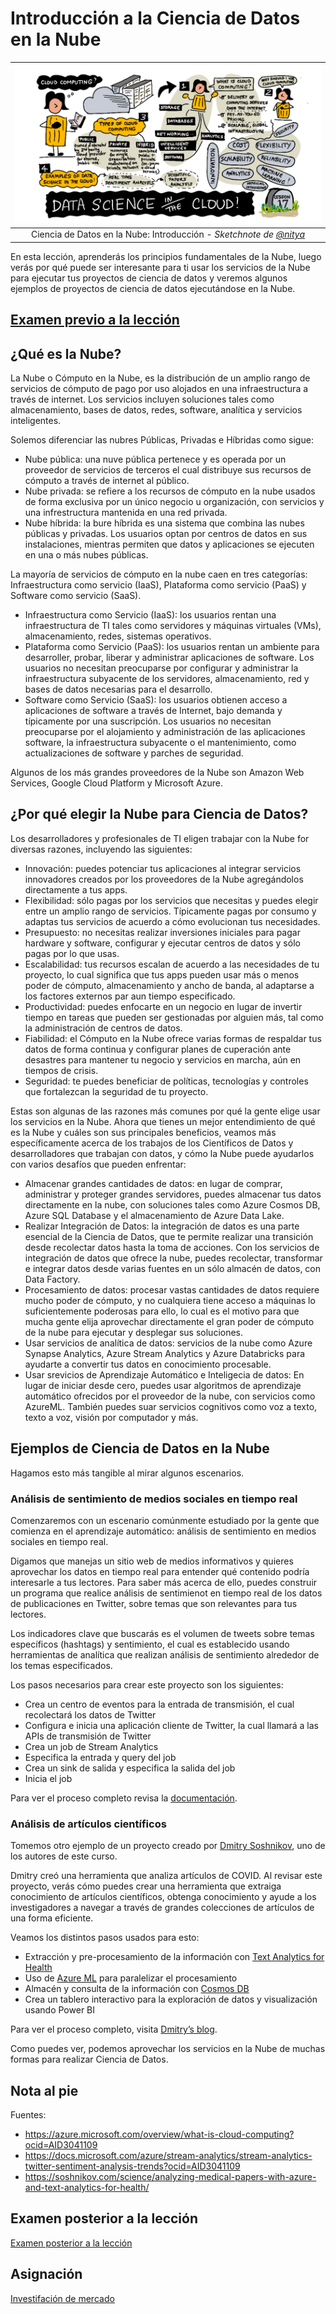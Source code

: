 # Introducción a la Ciencia de Datos en la Nube

|![ Sketchnote de [(@sketchthedocs)](https://sketchthedocs.dev) ](../../../sketchnotes/17-DataScience-Cloud.png)|
|:---:|
| Ciencia de Datos en la Nube: Introducción - _Sketchnote de [@nitya](https://twitter.com/nitya)_ |

En esta lección, aprenderás los principios fundamentales de la Nube, luego verás por qué puede ser interesante para ti usar los servicios de la Nube para ejecutar tus proyectos de ciencia de datos y veremos algunos ejemplos de proyectos de ciencia de datos ejecutándose en la Nube.

## [Examen previo a la lección](https://purple-hill-04aebfb03.1.azurestaticapps.net/quiz/32)

## ¿Qué es la Nube?

La Nube o Cómputo en la Nube, es la distribución de un amplio rango de servicios de cómputo de pago por uso alojados en una infraestructura a través de internet. Los servicios incluyen soluciones tales como almacenamiento, bases de datos, redes, software, analítica y servicios inteligentes.

Solemos diferenciar las nubres Públicas, Privadas e Híbridas como sigue:

* Nube pública: una nuve pública pertenece y es operada por un proveedor de servicios de terceros el cual distribuye sus recursos de cómputo a través de internet al público.
* Nube privada: se refiere a los recursos de cómputo en la nube usados de forma exclusiva por un único negocio u organización, con servicios y una infrestructura mantenida en una red privada.
* Nube híbrida: la bure híbrida es una sistema que combina las nubes públicas y privadas. Los usuarios optan por centros de datos en sus instalaciones, mientras permiten que datos y aplicaciones se ejecuten en una o más nubes públicas.

La mayoría de servicios de cómputo en la nube caen en tres categorías: Infraestructura como servicio (IaaS), Plataforma como servicio (PaaS) y Software como servicio (SaaS).

* Infraestructura como Servicio (IaaS): los usuarios rentan una infraestructura de TI tales como servidores y máquinas virtuales (VMs), almacenamiento, redes, sistemas operativos.
* Plataforma como Servicio (PaaS): los usuarios rentan un ambiente para desarroller, probar, liberar y administrar aplicaciones de software. Los usuarios no necesitan preocuparse por configurar y administrar la infraestructura subyacente de los servidores, almacenamiento, red y bases de datos necesarias para el desarrollo.
* Software como Servicio (SaaS): los usuarios obtienen acceso a aplicaciones de software a través de Internet, bajo demanda y típicamente por una suscripción. Los usuarios no necesitan preocuparse por el alojamiento y administración de las aplicaciones software, la infraestructura subyacente o el mantenimiento, como actualizaciones de software y parches de seguridad.

Algunos de los más grandes proveedores de la Nube son Amazon Web Services, Google Cloud Platform y Microsoft Azure.

## ¿Por qué elegir la Nube para Ciencia de Datos?

Los desarrolladores y profesionales de TI eligen trabajar con la Nube for diversas razones, incluyendo las siguientes:

* Innovación: puedes potenciar tus aplicaciones al integrar servicios innovadores creados por los proveedores de la Nube agregándolos directamente a tus apps.
* Flexibilidad: sólo pagas por los servicios que necesitas y puedes elegir entre un amplio rango de servicios. Típicamente pagas por consumo y adaptas tus servicios de acuerdo a cómo evolucionan tus necesidades.
* Presupuesto: no necesitas realizar inversiones iniciales para pagar hardware y software, configurar y ejecutar centros de datos y sólo pagas por lo que usas.
* Escalabilidad: tus recursos escalan de acuerdo a las necesidades de tu proyecto, lo cual significa que tus apps pueden usar más o menos poder de cómputo, almacenamiento y ancho de banda, al adaptarse a los factores externos par aun tiempo especificado.
* Productividad: puedes enfocarte en un negocio en lugar de invertir tiempo en tareas que pueden ser gestionadas por alguien más, tal como la administración de centros de datos.
* Fiabilidad: el Cómputo en la Nube ofrece varias formas de respaldar tus datos de forma continua y configurar planes de cuperación ante desastres para mantener tu negocio y servicios en marcha, aún en tiempos de crisis.
* Seguridad: te puedes beneficiar de políticas, tecnologías y controles que fortalezcan la seguridad de tu proyecto.

Estas son algunas de las razones más comunes por qué la gente elige usar los servicios en la Nube. Ahora que tienes un mejor entendimiento de qué es la Nube y cuáles son sus principales beneficios, veamos más específicamente acerca de los trabajos de los Científicos de Datos y desarrolladores que trabajan con datos, y cómo la Nube puede ayudarlos con varios desafíos que pueden enfrentar:

* Almacenar grandes cantidades de datos: en lugar de comprar, administrar y proteger grandes servidores, puedes almacenar tus datos directamente en la nube, con soluciones tales como Azure Cosmos DB, Azure SQL Database y el almacenamiento de Azure Data Lake.
* Realizar Integración de Datos: la integración de datos es una parte esencial de la Ciencia de Datos, que te permite realizar una transición desde recolectar datos hasta la toma de acciones. Con los servicios de integración de datos que ofrece la nube, puedes recolectar, transformar e integrar datos desde varias fuentes en un sólo almacén de datos, con Data Factory.
* Procesamiento de datos: procesar vastas cantidades de datos requiere mucho poder de cómputo, y no cualquiera tiene acceso a máquinas lo suficientemente poderosas para ello, lo cual es el motivo para que mucha gente elija aprovechar directamente el gran poder de cómputo de la nube para ejecutar y desplegar sus soluciones.
* Usar servicios de analítica de datos: servicios de la nube como Azure Synapse Analytics, Azure Stream Analytics y Azure Databricks para ayudarte a convertir tus datos en conocimiento procesable.
* Usar srevicios de Aprendizaje Automático e Inteligecia de datos: En lugar de iniciar desde cero, puedes usar algoritmos de aprendizaje automático ofrecidos por el proveedor de la nube, con servicios como AzureML. También puedes suar servicios cognitivos como voz a texto, texto a voz, visión por computador y más.

## Ejemplos de Ciencia de Datos en la Nube

Hagamos esto más tangible al mirar algunos escenarios.

### Análisis de sentimiento de medios sociales en tiempo real

Comenzaremos con un escenario comúnmente estudiado por la gente que comienza en el aprendizaje automático: análisis de sentimiento en medios sociales en tiempo real.

Digamos que manejas un sitio web de medios informativos y quieres aprovechar los datos en tiempo real para entender qué contenido podría interesarle a tus lectores. Para saber más acerca de ello, puedes construir un programa que realice análisis de sentimienot en tiempo real de los datos de publicaciones en Twitter, sobre temas que son relevantes para tus lectores.

Los indicadores clave que buscarás es el volumen de tweets sobre temas específicos (hashtags) y sentimiento, el cual es establecido usando herramientas de analítica que realizan análisis de sentimiento alrededor de los temas especificados.

Los pasos necesarios para crear este proyecto son los siguientes:

* Crea un centro de eventos para la entrada de transmisión, el cual recolectará los datos de Twitter
* Configura e inicia una aplicación cliente de Twitter, la cual llamará a las APIs de transmisión de Twitter
* Crea un job de Stream Analytics
* Especifica la entrada y query del job
* Crea un sink de salida y especifica la salida del job
* Inicia el job

Para ver el proceso completo revisa la [documentación](https://docs.microsoft.com/azure/stream-analytics/stream-analytics-twitter-sentiment-analysis-trends?WT.mc_id=academic-77958-bethanycheum&ocid=AID30411099).

### Análisis de artículos científicos

Tomemos otro ejemplo de un proyecto creado por [Dmitry Soshnikov](http://soshnikov.com), uno de los autores de este curso.

Dmitry creó una herramienta que analiza artículos de COVID. Al revisar este proyecto, verás cómo puedes crear una herramienta que extraiga conocimiento de artículos científicos, obtenga conocimiento y ayude a los investigadores a navegar a través de grandes colecciones de artículos de una forma eficiente.

Veamos los distintos pasos usados para esto:

* Extracción y pre-procesamiento de la información con [Text Analytics for Health](https://docs.microsoft.com/azure/cognitive-services/text-analytics/how-tos/text-analytics-for-health?WT.mc_id=academic-77958-bethanycheum&ocid=AID3041109)
* Uso de [Azure ML](https://azure.microsoft.com/services/machine-learning?WT.mc_id=academic-77958-bethanycheum&ocid=AID3041109) para paralelizar el procesamiento
* Almacén y consulta de la información con [Cosmos DB](https://azure.microsoft.com/services/cosmos-db?WT.mc_id=academic-77958-bethanycheum&ocid=AID3041109)
* Crea un tablero interactivo para la exploración de datos y visualización usando Power BI

Para ver el proceso completo, visita [Dmitry’s blog](https://soshnikov.com/science/analyzing-medical-papers-with-azure-and-text-analytics-for-health/).

Como puedes ver, podemos aprovechar los servicios en la Nube de muchas formas para realizar Ciencia de Datos.

## Nota al pie

Fuentes:
* https://azure.microsoft.com/overview/what-is-cloud-computing?ocid=AID3041109
* https://docs.microsoft.com/azure/stream-analytics/stream-analytics-twitter-sentiment-analysis-trends?ocid=AID3041109
* https://soshnikov.com/science/analyzing-medical-papers-with-azure-and-text-analytics-for-health/

## Examen posterior a la lección

[Examen posterior a la lección](https://purple-hill-04aebfb03.1.azurestaticapps.net/quiz/33)

## Asignación

[Investifación de mercado](../translations/assignment.es.md)
